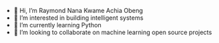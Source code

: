 - 👋 Hi, I’m Raymond Nana Kwame Achia Obeng
- 👀 I’m interested in building intelligent systems
- 🌱 I’m currently learning Python
- 💞️ I’m looking to collaborate on machine learning open source projects

<!---
Themaytrix/Themaytrix is a ✨ special ✨ repository because its `README.md` (this file) appears on your GitHub profile.
You can click the Preview link to take a look at your changes.
--->

